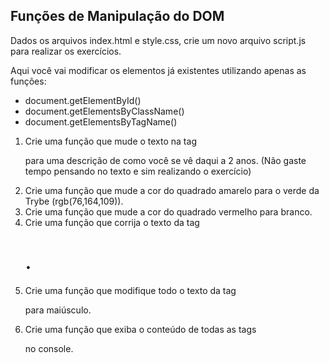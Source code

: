 ## Funções de Manipulação do DOM

Dados os arquivos index.html e style.css, crie um novo arquivo script.js para realizar os exercícios.

Aqui você vai modificar os elementos já existentes utilizando apenas as funções:

- document.getElementById()
- document.getElementsByClassName()
- document.getElementsByTagName()

1. Crie uma função que mude o texto na tag <p> para uma descrição de como você se vê daqui a 2 anos. (Não gaste tempo pensando no texto e sim realizando o exercício)
2. Crie uma função que mude a cor do quadrado amarelo para o verde da Trybe (rgb(76,164,109)).
3. Crie uma função que mude a cor do quadrado vermelho para branco.
4. Crie uma função que corrija o texto da tag <h1>.
5. Crie uma função que modifique todo o texto da tag <p> para maiúsculo.
6. Crie uma função que exiba o conteúdo de todas as tags <p> no console.